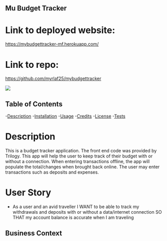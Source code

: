 ## Mu Budget Tracker

# Link to deployed website:
https://mybudgettracker-mf.herokuapp.com/

# Link to repo:
https://github.com/myrlaf25/mybudgettracker

<img src="https://img.shields.io/badge/License-ISC-blue.svg"></img>

## Table of Contents

-[Description](#description)
-[Installation](#installation)
-[Usage](#usage)
-[Credits](#credits)
-[License](#license)
-[Tests](#tests)

# Description
This is a budget tracker application. The front end code was provided by Trilogy. This app will help the user to keep track of their budget with or without a connection. When entering transactions offline, the app will populate the total/changes when brought back online. The user may enter transactions such as deposits and expenses. 

# User Story
* As a user and an avid traveller
I WANT to be able to track my withdrawals and deposits with or without a data/internet connection
SO THAT my account balance is accurate when I am traveling

## Business Context


